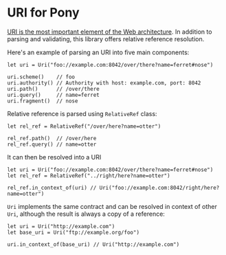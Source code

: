 URI for Pony
============

[URI is the most important element of the Web architecture][1]. In addition to parsing and validating, this library offers relative reference resolution.

Here's an example of parsing an URI into five main components:

```pony
let uri = Uri("foo://example.com:8042/over/there?name=ferret#nose")

uri.scheme()    // foo
uri.authority() // Authority with host: example.com, port: 8042 
uri.path()      // /over/there
uri.query()     // name=ferret
uri.fragment()  // nose
```

Relative reference is parsed using `RelativeRef` class:

```pony
let rel_ref = RelativeRef("/over/here?name=otter")

rel_ref.path()  // /over/here
rel_ref.query() // name=otter
```

It can then be resolved into a URI

```pony
let uri = Uri("foo://example.com:8042/over/there?name=ferret#nose")
let rel_ref = RelativeRef("../right/here?name=otter")

rel_ref.in_context_of(uri) // Uri("foo://example.com:8042/right/here?name=otter")
```

`Uri` implements the same contract and can be resolved in context of other `Uri`, although the result is always a copy of a reference:

```pony
let uri = Uri("http://example.com")
let base_uri = Uri("ftp://example.org/foo")

uri.in_context_of(base_uri) // Uri("http://example.com")
```

[1]: http://www.ics.uci.edu/~fielding/pubs/dissertation/evaluation.htm#sec_6_2
